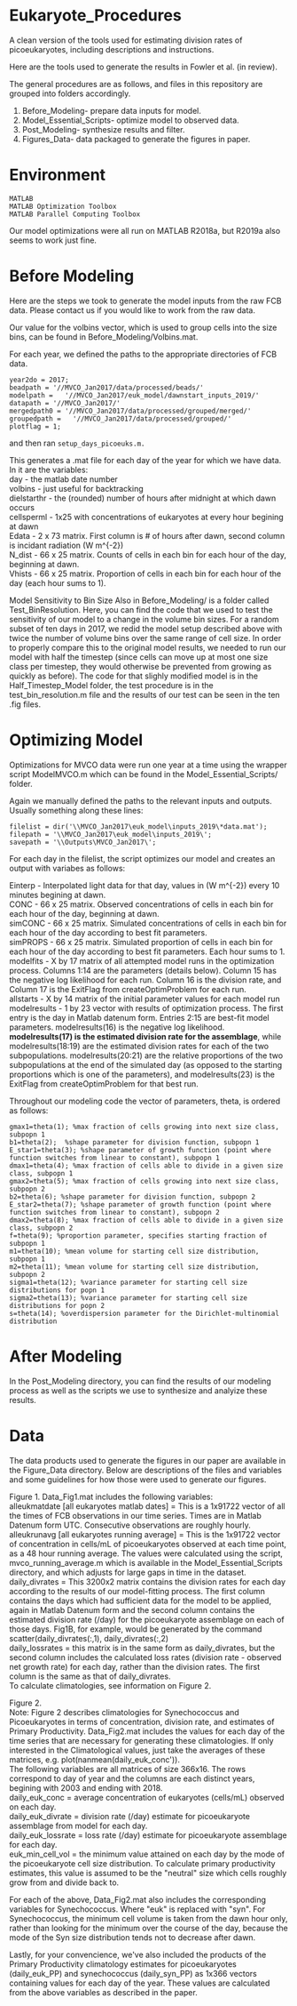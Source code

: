 # Eukaryote_Procedures
A clean version of the tools used for estimating division rates of picoeukaryotes, including descriptions and instructions. 

Here are the tools used to generate the results in Fowler et al. (in review). 

The general procedures are as follows, and files in this repository are grouped into folders accordingly. 
  1. Before_Modeling- prepare data inputs for model. 
  2. Model_Essential_Scripts- optimize model to observed data. 
  3. Post_Modeling- synthesize results and filter. 
  4. Figures_Data- data packaged to generate the figures in paper. 


# Environment 
    MATLAB 
    MATLAB Optimization Toolbox 
    MATLAB Parallel Computing Toolbox

Our model optimizations were all run on MATLAB R2018a, but R2019a also seems to work just fine. 


# Before Modeling
Here are the steps we took to generate the model inputs from the raw FCB data. Please contact us if you would like to work from the raw data. 

Our value for the volbins vector, which is used to group cells into the size bins, can be found in Before_Modeling/Volbins.mat. 

For each year, we defined the paths to the appropriate directories of FCB data. 
    
    year2do = 2017;
    beadpath = '//MVCO_Jan2017/data/processed/beads/'
    modelpath =   '//MVCO_Jan2017/euk_model/dawnstart_inputs_2019/'
    datapath = '//MVCO_Jan2017/'
    mergedpath0 = '//MVCO_Jan2017/data/processed/grouped/merged/'
    groupedpath =   '//MVCO_Jan2017/data/processed/grouped/'
    plotflag = 1;

and then ran `setup_days_picoeuks.m.`

This generates a .mat file for each day of the year for which we have data. In it are the variables:   
day - the matlab date number   
volbins - just useful for backtracking   
dielstarthr - the (rounded) number of hours after midnight at which dawn occurs    
cellsperml - 1x25 with concentrations of eukaryotes at every hour begining at dawn   
Edata - 2 x 73 matrix. First column is # of hours after dawn, second column is incidant radiation (W m^{-2})   
N_dist - 66 x 25 matrix. Counts of cells in each bin for each hour of the day, beginning at dawn.   
Vhists - 66 x 25 matrix. Proportion of cells in each bin for each hour of the day (each hour sums to 1).   


Model Sensitivity to Bin Size
Also in Before_Modeling/ is a folder called Test_BinResolution. Here, you can find the code that we used to test the sensitivity of our model to a change in the volume bin sizes. For a random subset of ten days in 2017, we redid the model setup described above with twice the number of volume bins over the same range of cell size. In order to properly compare this to the original model results, we needed to run our model with half the timestep (since cells can move up at most one size class per timestep, they would otherwise be prevented from growing as quickly as before). The code for that slighly modified model is in the Half_Timestep_Model folder, the test procedure is in the test_bin_resolution.m file and the results of our test can be seen in the ten .fig files. 

# Optimizing Model 
Optimizations for MVCO data were run one year at a time using the wrapper script ModelMVCO.m which can be found in the Model_Essential_Scripts/ folder. 

Again we manually defined the paths to the relevant inputs and outputs. 
Usually something along these lines: 
    
    filelist = dir('\\MVCO_Jan2017\euk_model\inputs_2019\*data.mat');
    filepath = '\\MVCO_Jan2017\euk_model\inputs_2019\';
    savepath = '\\Outputs\MVCO_Jan2017\'; 
    
For each day in the filelist, the script optimizes our model and creates an output with variabes as follows:   

  Einterp - Interpolated light data for that day, values in (W m^{-2}) every 10 minutes begining at dawn.   
  CONC - 66 x 25 matrix. Observed concentrations of cells in each bin for each hour of the day, beginning at dawn.   
  simCONC - 66 x 25 matrix. Simulated concentrations of cells in each bin for each hour of the day according to best fit parameters.    
  simPROPS - 66 x 25 matrix. Simulated proportion of cells in each bin for each hour of the day according to best fit parameters. Each hour sums to 1.   
  modelfits - X by 17 matrix of all attempted model runs in the optimization process. Columns 1:14 are the parameters (details below). Column 15 has the negative log likelihood for each run. Column 16 is the division rate, and Column 17 is the ExitFlag from  createOptimProblem for each run.   
  allstarts - X by 14 matrix of the initial parameter values for each model run   
  modelresults - 1 by 23 vector with results of optimization process. The first entry is the day in Matlab datenum form. Entries 2:15 are best-fit model parameters. modelresults(16) is the negative log likelihood. **modelresults(17) is the estimated division rate for the assemblage**, while modelresults(18:19) are the estimated division rates for each of the two subpopulations. modelresults(20:21) are  the relative proportions of the two subpopulations at the end of the simulated day (as opposed to the starting proportions which is one of the parameters), and modelresults(23) is the ExitFlag from createOptimProblem for that best run.    


Throughout our modeling code the vector of parameters, theta, is ordered as follows:  
    
    gmax1=theta(1); %max fraction of cells growing into next size class, subpopn 1 
    b1=theta(2);  %shape parameter for division function, subpopn 1 
    E_star1=theta(3); %shape parameter of growth function (point where function switches from linear to constant), subpopn 1 
    dmax1=theta(4); %max fraction of cells able to divide in a given size class, subpopn 1 
    gmax2=theta(5); %max fraction of cells growing into next size class, subpopn 2 
    b2=theta(6); %shape parameter for division function, subpopn 2 
    E_star2=theta(7); %shape parameter of growth function (point where function switches from linear to constant), subpopn 2 
    dmax2=theta(8); %max fraction of cells able to divide in a given size class, subpopn 2 
    f=theta(9); %proportion parameter, specifies starting fraction of subpopn 1 
    m1=theta(10); %mean volume for starting cell size distribution, subpopn 1 
    m2=theta(11); %mean volume for starting cell size distribution, subpopn 2  
    sigma1=theta(12); %variance parameter for starting cell size distributions for popn 1  
    sigma2=theta(13); %variance parameter for starting cell size distributions for popn 2  
    s=theta(14); %overdispersion parameter for the Dirichlet-multinomial distribution 

# After Modeling
In the Post_Modeling directory, you can find the results of our modeling process as well as the scripts we use to synthesize and analyize these results. 

# Data 
The data products used to generate the figures in our paper are available in the Figure_Data directory. Below are descriptions of the files and variables and some guidelines for how those were used to generate our figures. 

Figure 1. 
Data_Fig1.mat includes the following variables:   
    alleukmatdate \[all eukaryotes matlab dates] = This is a 1x91722 vector of all the times of FCB observations in our time series. Times are in Matlab Datenum form UTC. Consecutive observations are roughly hourly.   
    alleukrunavg \[all eukaryotes running average] = This is the 1x91722 vector of concentration in cells/mL of picoeukaryotes observed at each time point, as a 48 hour running average. The values were calculated using the script, mvco_running_average.m which is available in the Model_Essential_Scripts directory, and which adjusts for large gaps in time in the dataset.   
    daily_divrates = This 3200x2 matrix contains the division rates for each day according to the results of our model-fitting process. The first column contains the days which had sufficient data for the model to be applied, again in Matlab Datenum form and the second column contains the estimated division rate (/day) for the picoeukaryote assemblage on each of those days. Fig1B, for example, would be generated by the command scatter(daily_divrates(:,1), daily_divrates(:,2)   
    daily_lossrates = this matrix is in the same form as daily_divrates, but the second column includes the calculated loss rates (division rate - observed net growth rate) for each day, rather than the division rates. The first column is the same as that of daily_divrates.  
To calculate climatologies, see information on Figure 2.    

Figure 2.     
Note: Figure 2 describes climatologies for Synechococcus and Picoeukaryotes in terms of concentration, division rate, and estimates of Primary Productivity. Data_Fig2.mat includes the values for each day of the time series that are necessary for generating these climatologies. If only interested in the Climatological values, just take the averages of these matrices, e.g. plot(nanmean(daily_euk_conc')).     
The following variables are all matrices of size 366x16. The rows correspond to day of year and the columns are each distinct years, begining with 2003 and ending with 2018.         
    daily_euk_conc = average concentration of eukaryotes (cells/mL) observed on each day.     
    daily_euk_divrate = division rate (/day) estimate for picoeukaryote assemblage from model for each day.     
    daily_euk_lossrate = loss rate (/day) estimate for picoeukaryote assemblage for each day.     
    euk_min_cell_vol = the minimum value attained on each day by the mode of the picoeukaryote cell size distribution. To calculate primary productivity estimates, this value is assumed to be the "neutral" size which cells roughly grow from and divide back to.    
    
For each of the above, Data_Fig2.mat also includes the corresponding variables for Synechococcus. Where "euk" is replaced with "syn". For Synechococcus, the minimum cell volume is taken from the dawn hour only, rather than looking for the minimum over the course of the day, because the mode of the Syn size distribution tends not to decrease after dawn.    

Lastly, for your convencience, we've also included the products of the Primary Productivity climatology estimates for picoeukaryotes (daily_euk_PP) and synechococcus (daily_syn_PP) as 1x366 vectors containing values for each day of the year. These values are calculated from the above variables as described in the paper. 
    

    
